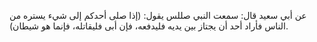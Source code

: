 عن أبي سعيد قال: سمعت النبي صللس يقول: (إذا صلى أحدكم إلى شيء يستره من الناس فأراد أحد أن يجتاز بين يديه فليدفعه، فإن أبى فليقاتله، فإنما هو شيطان).